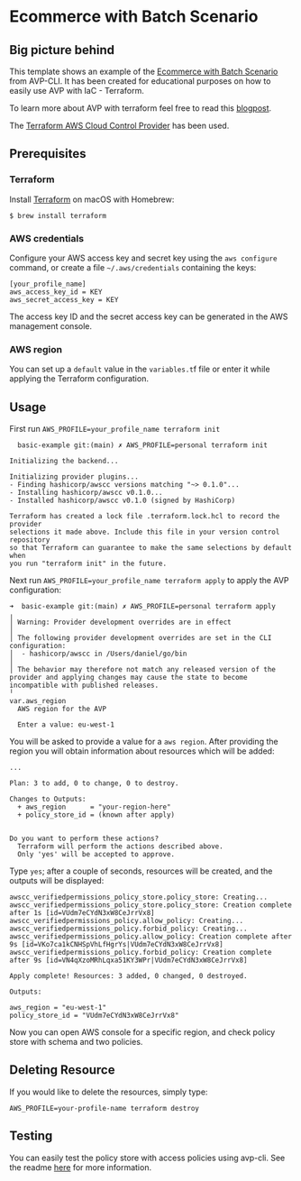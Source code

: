 # Ecommerce with Batch Scenario

## Big picture behind

This template shows an example of the [Ecommerce with Batch Scenario](https://github.com/Pigius/avp-cli/blob/main/scenarios/ecommerceBatchScenario/ecommerceBatchScenario.json) from AVP-CLI. It has been created for educational purposes on how to easily use AVP with IaC - Terraform.

To learn more about AVP with terraform feel free to read this [blogpost](https://dev.to/aws-builders/authorization-and-amazon-verified-permissions-a-new-way-to-manage-permissions-part-xii-terraform-598d).

The [Terraform AWS Cloud Control Provider](https://github.com/hashicorp/terraform-provider-awscc) has been used.

## Prerequisites

### Terraform

Install [Terraform][terraform] on macOS with Homebrew:

```shell
$ brew install terraform
```

[terraform]: https://www.terraform.io/

### AWS credentials

Configure your AWS access key and secret key using the `aws configure` command, or create a file `~/.aws/credentials` containing the keys:

```shell
[your_profile_name]
aws_access_key_id = KEY
aws_secret_access_key = KEY
```

The access key ID and the secret access key can be generated in the AWS management console.

### AWS region

You can set up a `default` value in the `variables.t`f file or enter it while applying the Terraform configuration.

## Usage

First run `AWS_PROFILE=your_profile_name terraform init`

```shell
  basic-example git:(main) ✗ AWS_PROFILE=personal terraform init

Initializing the backend...

Initializing provider plugins...
- Finding hashicorp/awscc versions matching "~> 0.1.0"...
- Installing hashicorp/awscc v0.1.0...
- Installed hashicorp/awscc v0.1.0 (signed by HashiCorp)

Terraform has created a lock file .terraform.lock.hcl to record the provider
selections it made above. Include this file in your version control repository
so that Terraform can guarantee to make the same selections by default when
you run "terraform init" in the future.
```

Next run `AWS_PROFILE=your_profile_name terraform apply` to apply the AVP configuration:

```shell
➜  basic-example git:(main) ✗ AWS_PROFILE=personal terraform apply
╷
│ Warning: Provider development overrides are in effect
│
│ The following provider development overrides are set in the CLI configuration:
│  - hashicorp/awscc in /Users/daniel/go/bin
│
│ The behavior may therefore not match any released version of the provider and applying changes may cause the state to become incompatible with published releases.
╵
var.aws_region
  AWS region for the AVP

  Enter a value: eu-west-1
```

You will be asked to provide a value for a `aws region`. After providing the region you will obtain information about resources which will be added:

```shell
...

Plan: 3 to add, 0 to change, 0 to destroy.

Changes to Outputs:
  + aws_region      = "your-region-here"
  + policy_store_id = (known after apply)


Do you want to perform these actions?
  Terraform will perform the actions described above.
  Only 'yes' will be accepted to approve.
```

Type `yes`; after a couple of seconds, resources will be created, and the outputs will be displayed:

```shell
awscc_verifiedpermissions_policy_store.policy_store: Creating...
awscc_verifiedpermissions_policy_store.policy_store: Creation complete after 1s [id=VUdm7eCYdN3xW8CeJrrVx8]
awscc_verifiedpermissions_policy.allow_policy: Creating...
awscc_verifiedpermissions_policy.forbid_policy: Creating...
awscc_verifiedpermissions_policy.allow_policy: Creation complete after 9s [id=VKo7ca1kCNHSpVhLfHgrYs|VUdm7eCYdN3xW8CeJrrVx8]
awscc_verifiedpermissions_policy.forbid_policy: Creation complete after 9s [id=VN4qXzoMRhLqxa51KY3WPr|VUdm7eCYdN3xW8CeJrrVx8]

Apply complete! Resources: 3 added, 0 changed, 0 destroyed.

Outputs:

aws_region = "eu-west-1"
policy_store_id = "VUdm7eCYdN3xW8CeJrrVx8"
```

Now you can open AWS console for a specific region, and check policy store with schema and two policies.

## Deleting Resource

If you would like to delete the resources, simply type:

```shell
AWS_PROFILE=your-profile-name terraform destroy
```

## Testing

You can easily test the policy store with access policies using avp-cli. See the readme [here](https://github.com/Pigius/avp-cli?tab=readme-ov-file#testing-scenarios) for more information.
